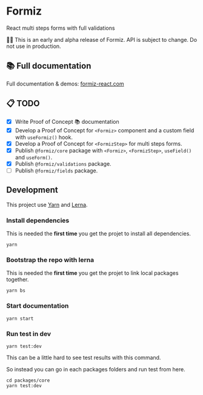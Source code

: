 # Formiz
React multi steps forms with full validations

👩‍🔬 This is an early and alpha release of Formiz. API is subject to change. Do not use in production.

## 📚 Full documentation

Full documentation & demos: [formiz-react.com](https://formiz-react.com)

## 📋 TODO

- [x] Write Proof of Concept 📚 documentation
- [x] Develop a Proof of Concept for `<Formiz>` component and a custom field with `useFormiz()` hook.
- [x] Develop a Proof of Concept for `<FormizStep>` for multi steps forms.
- [x] Publish `@formiz/core` package with `<Formiz>`, `<FormizStep>`, `useField()` and `useForm()`.
- [x] Publish `@formiz/validations` package.
- [ ] Publish `@formiz/fields` package.

## Development

This project use [Yarn](https://yarnpkg.com) and [Lerna](https://lerna.js.org/).

### Install dependencies

This is needed the **first time** you get the projet to install all dependencies.

```
yarn
```

### Bootstrap the repo with lerna

This is needed the **first time** you get the projet to link local packages together.

```
yarn bs
```

### Start documentation

```
yarn start
```

### Run test in dev

```
yarn test:dev
```

This can be a little hard to see test results with this command.

So instead you can go in each packages folders and run test from here.

```
cd packages/core
yarn test:dev
```